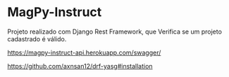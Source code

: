 # MagPy-Instruct
Projeto realizado com Django Rest Framework, que Verifica se um projeto cadastrado é válido.

https://magpy-instruct-api.herokuapp.com/swagger/



https://github.com/axnsan12/drf-yasg#installation
